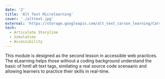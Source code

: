 ```yaml
---
date: '2'
title: 'Alt Text Microlearning'
cover: './alttext.jpg'
external: 'https://storage.googleapis.com/alt_text_carson_learning/Carson%20Learning%20Designs%20-%20ChatGPT%20Introduction%20-%203/story.html'
tech:
  - Articulate Storyline
  - Simulation
  - Accessibility
---
```


This module is designed as the second lesson in accessible web practices. The eLearning helps those without a coding background understand the basic of hmtl alt text tags, similating a real source code scenaario and allowing learners to practice their skills in real-time.
